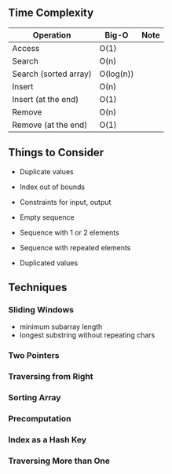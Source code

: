 ## Time Complexity

| Operation             | Big-O     | Note |
| --------------------- | --------- | ---- |
| Access                | O(1)      |      |
| Search                | O(n)      |      |
| Search (sorted array) | O(log(n)) |      |
| Insert                | O(n)      |      |
| Insert (at the end)   | O(1)      |      |
| Remove                | O(n)      |      |
| Remove (at the end)   | O(1)      |      |

## Things to Consider

- Duplicate values
- Index out of bounds
- Constraints for input, output

- Empty sequence
- Sequence with 1 or 2 elements
- Sequence with repeated elements
- Duplicated values

## Techniques

### Sliding Windows

- minimum subarray length
- longest substring without repeating chars

### Two Pointers

### Traversing from Right

### Sorting Array

### Precomputation

### Index as a Hash Key

### Traversing More than One
